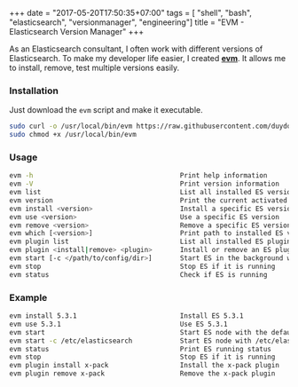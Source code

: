 +++
date = "2017-05-20T17:50:35+07:00"
tags = [ "shell", "bash", "elasticsearch", "versionmanager", "engineering"]
title = "EVM - Elasticsearch Version Manager"
+++

As an Elasticsearch consultant, I often work with different versions of Elasticsearch. To make my developer life easier, I created [**evm**](https://github.com/duydo/evm). It allows me to install, remove, test multiple versions easily.

<!--more-->

### Installation

Just download the `evm` script and make it executable.

```sh
sudo curl -o /usr/local/bin/evm https://raw.githubusercontent.com/duydo/evm/master/evm
sudo chmod +x /usr/local/bin/evm
```

### Usage
```sh
evm -h                                     Print help information
evm -V                                     Print version information
evm list                                   List all installed ES versions
evm version                                Print the current activated ES version
evm install <version>                      Install a specific ES version
evm use <version>                          Use a specific ES version
evm remove <version>                       Remove a specific ES version if available
evm which [<version>]                      Print path to installed ES version
evm plugin list                            List all installed ES plugins
evm plugin <install|remove> <plugin>       Install or remove an ES plugin
evm start [-c </path/to/config/dir>]       Start ES in the background with a specific config directory (optional)
evm stop                                   Stop ES if it is running
evm status                                 Check if ES is running
```

### Example
```sh
evm install 5.3.1                          Install ES 5.3.1
evm use 5.3.1                              Use ES 5.3.1
evm start                                  Start ES node with the default config directory
evm start -c /etc/elasticsearch            Start ES node with /etc/elasticsearch config directory
evm status                                 Print ES running status
evm stop                                   Stop ES if it is running
evm plugin install x-pack                  Install the x-pack plugin
evm plugin remove x-pack                   Remove the x-pack plugin
```
